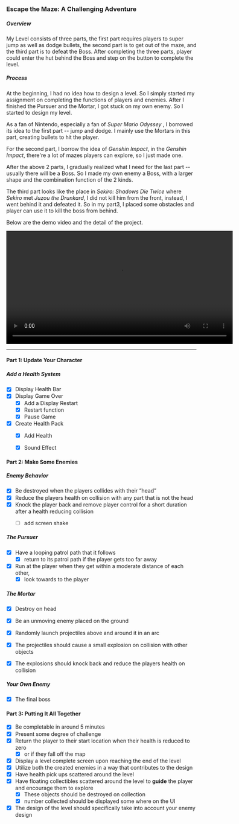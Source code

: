 ### Escape the Maze: A Challenging Adventure

##### Overview

My Level consists of three parts, the first part requires players to super jump as well as dodge bullets, the second part is to get out of the maze, and the third part is to defeat the Boss. After completing the three parts, player could enter the hut behind the Boss and step on the button to complete the level.

##### Process

At the beginning, I had no idea how to design a level. So I simply started my assignment on completing the functions of players and enemies. After I finished the Pursuer and the Mortar, I got stuck on my own enemy. So I started to design my level.

As a fan of Nintendo, especially a fan of *Super Mario Odyssey* , I borrowed its idea to the first part -- jump and dodge. I mainly use the Mortars in this part, creating bullets to hit the player.

For the second part, I borrow the idea of *Genshin Impact*, in the *Genshin Impact*, there're a lot of mazes players can explore, so I just made one.

After the above 2 parts, I gradually realized what I need for the last part -- usually there will be a Boss. So I made my own enemy a Boss, with a larger shape and the combination function of the 2 kinds.

The third part looks like the place in *Sekiro: Shadows Die Twice* where *Sekiro* met *Juzou the Drunkard*, I did not kill him from the front, instead, I went behind it and defeated it. So in my part3, I placed some obstacles and player can use it to kill the boss from behind.

Below are the demo video and the detail of the project.

<video src="DemoVideo.mp4" width="600px" controls="controls"></video>

---

#### Part 1: Update Your Character

##### Add a Health System

- [x] Display Health Bar
- [x] Display Game Over
  - [x] Add a Display Restart
  - [x] Restart function
  - [x] Pause Game
- [x] Create Health Pack
  - [x] Add Health
  - [x] Sound Effect



#### Part 2: Make Some Enemies

##### Enemy Behavior

- [x] Be destroyed when the players collides with their “head” 
- [x] Reduce the players health on collision with any part that is not the head
- [x] Knock the player back and remove player control for a short duration after a health reducing collision
  - [ ] add screen shake


##### The Pursuer

- [x] Have a looping patrol path that it follows
  - [x] return to its patrol path if the player gets too far away

- [x] Run at the player when they get within a moderate distance of each other, 
  - [x] look towards to the player

##### The Mortar

- [x] Destroy on head

- [x] Be an unmoving enemy placed on the ground
- [x] Randomly launch projectiles above and around it in an arc
- [x] The projectiles should cause a small explosion on collision with other objects
- [x] The explosions should knock back and reduce the players health on collision

##### Your Own Enemy

- [x] The final boss

#### Part 3: Putting It All Together

- [x] Be completable in around 5 minutes
- [x] Present some degree of challenge
- [x] Return the player to their start location when their health is reduced to zero
  - [x] or if they fall off the map
- [x] Display a level complete screen upon reaching the end of the level
- [x] Utilize both the created enemies in a way that contributes to the design
- [x] Have health pick ups scattered around the level
- [x] Have floating collectibles scattered around the level to **guide** the player and encourage them to explore
  - [x] These objects should be destroyed on collection
  - [x] number collected should be displayed some where on the UI
- [x] The design of the level should specifically take into account your enemy design
